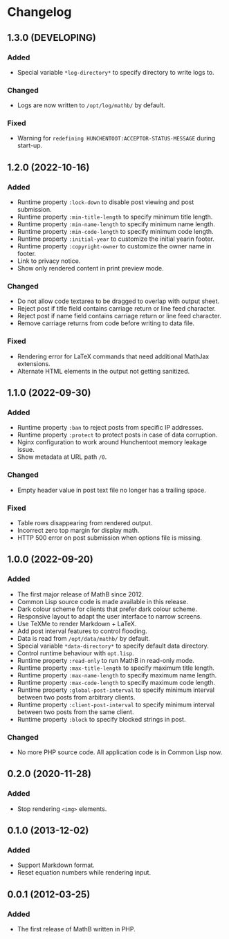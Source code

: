 Changelog
=========

1.3.0 (DEVELOPING)
------------------

### Added

- Special variable `*log-directory*` to specify directory to write logs to.


### Changed

- Logs are now written to `/opt/log/mathb/` by default.


### Fixed

- Warning for `redefining HUNCHENTOOT:ACCEPTOR-STATUS-MESSAGE` during start-up.


1.2.0 (2022-10-16)
------------------

### Added

- Runtime property `:lock-down` to disable post viewing and post submission.
- Runtime property `:min-title-length` to specify minimum title length.
- Runtime property `:min-name-length` to specify minimum name length.
- Runtime property `:min-code-length` to specify minimum code length.
- Runtime property `:initial-year` to customize the initial yearin footer.
- Runtime property `:copyright-owner` to customize the owner name in footer.
- Link to privacy notice.
- Show only rendered content in print preview mode.


### Changed

- Do not allow code textarea to be dragged to overlap with output sheet.
- Reject post if title field contains carriage return or line feed character.
- Reject post if name field contains carriage return or line feed character.
- Remove carriage returns from code before writing to data file.


### Fixed

- Rendering error for LaTeX commands that need additional MathJax extensions.
- Alternate HTML elements in the output not getting sanitized.


1.1.0 (2022-09-30)
------------------

### Added

- Runtime property `:ban` to reject posts from specific IP addresses.
- Runtime property `:protect` to protect posts in case of data corruption.
- Nginx configuration to work around Hunchentoot memory leakage issue.
- Show metadata at URL path `/0`.


### Changed

- Empty header value in post text file no longer has a trailing space.


### Fixed

- Table rows disappearing from rendered output.
- Incorrect zero top margin for display math.
- HTTP 500 error on post submission when options file is missing.


1.0.0 (2022-09-20)
------------------

### Added

- The first major release of MathB since 2012.
- Common Lisp source code is made available in this release.
- Dark colour scheme for clients that prefer dark colour scheme.
- Responsive layout to adapt the user interface to narrow screens.
- Use TeXMe to render Markdown + LaTeX.
- Add post interval features to control flooding.
- Data is read from `/opt/data/mathb/` by default.
- Special variable `*data-directory*` to specify default data directory.
- Control runtime behaviour with `opt.lisp`.
- Runtime property `:read-only` to run MathB in read-only mode.
- Runtime property `:max-title-length` to specify maximum title length.
- Runtime property `:max-name-length` to specify maximum name length.
- Runtime property `:max-code-length` to specify maximum code length.
- Runtime property `:global-post-interval` to specify minimum interval
  between two posts from arbitrary clients.
- Runtime property `:client-post-interval` to specify minimum interval
  between two posts from the same client.
- Runtime property `:block` to specify blocked strings in post.


### Changed

- No more PHP source code. All application code is in Common Lisp now.


0.2.0 (2020-11-28)
------------------

### Added

- Stop rendering `<img>` elements.


0.1.0 (2013-12-02)
------------------

### Added

- Support Markdown format.
- Reset equation numbers while rendering input.


0.0.1 (2012-03-25)
------------------

### Added

- The first release of MathB written in PHP.
